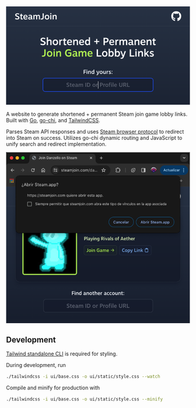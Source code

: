 [![SteamJoin homepage](readme/home.png)](https://steamjoin.com)

A website to generate shortened + permanent Steam join game lobby links. Built with [Go](https://go.dev/), [go-chi](https://go-chi.io/), and [TailwindCSS](https://tailwindcss.com/).

Parses Steam API responses and uses [Steam browser protocol](https://developer.valvesoftware.com/wiki/Steam_browser_protocol) to redirect into Steam on success. Utilizes go-chi dynamic routing and JavaScript to unify search and redirect implementation.

![SteamJoin successful redirect](readme/success.png)

## Development

[Tailwind standalone CLI](https://tailwindcss.com/blog/standalone-cli) is required for styling.

During development, run
```sh
./tailwindcss -i ui/base.css -o ui/static/style.css --watch
```

Compile and minify for production with
```sh
./tailwindcss -i ui/base.css -o ui/static/style.css --minify
```
